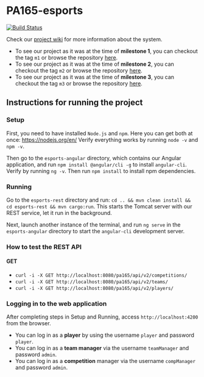 # PA165-esports

[![Build Status](https://travis-ci.com/kaprijela/PA165-esports.svg?branch=main)](https://travis-ci.com/kaprijela/PA165-esports)

Check our [project wiki](https://github.com/kaprijela/PA165-esports/wiki) for more information about the system.

- To see our project as it was at the time of **milestone 1**, you can checkout the tag `m1` or browse the
  repository [here](https://github.com/kaprijela/PA165-esports/tree/m1).
- To see our project as it was at the time of **milestone 2**, you can checkout the tag `m2` or browse the
  repository [here](https://github.com/kaprijela/PA165-esports/tree/m2).
- To see our project as it was at the time of **milestone 3**, you can checkout the tag `m3` or browse the
  repository [here](https://github.com/kaprijela/PA165-esports/tree/m3).

## Instructions for running the project

### Setup

First, you need to have installed `Node.js` and `npm`.
Here you can get both at once: https://nodejs.org/en/
Verify everything works by running `node -v` and `npm -v`.

Then go to the `esports-angular` directory, which contains our Angular application, and run `npm install @angular/cli -g` to install `angular-cli`.
Verify by running `ng -v`.
Then run `npm install` to install npm dependencies.

### Running

Go to the `esports-rest` directory and run: `cd .. && mvn clean install && cd esports-rest && mvn cargo:run`. This
starts the Tomcat server with our REST service, let it run in the background.

Next, launch another instance of the terminal, and run `ng serve` in the `esports-angular` directory to start the `angular-cli` development server.

### How to test the REST API

#### GET

- `curl -i -X GET http://localhost:8080/pa165/api/v2/competitions/`
- `curl -i -X GET http://localhost:8080/pa165/api/v2/teams/`
- `curl -i -X GET http://localhost:8080/pa165/api/v2/players/`

### Logging in to the web application

After completing steps in Setup and Running, access `http://localhost:4200` from the browser.

- You can log in as a **player** by using the username `player` and password `player`.
- You can log in as a **team manager** via the username `teamManager` and password `admin`.
- You can log in as a **competition** manager via the username `compManager` and password `admin`.

